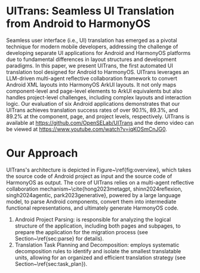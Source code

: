 # UITrans: Seamless UI Translation from Android to HarmonyOS
Seamless user interface (i.e., UI) translation has emerged as a pivotal technique for modern mobile developers, addressing the challenge of developing separate UI applications for Android and HarmonyOS platforms due to fundamental differences in layout structures and development paradigms. In this paper, we present UITrans, the first automated UI translation tool designed for Android to HarmonyOS. UITrans leverages an LLM-driven multi-agent reflective collaboration framework to convert Android XML layouts into HarmonyOS ArkUI layouts. It not only maps component-level and page-level elements to ArkUI equivalents but also handles project-level challenges, including complex layouts and interaction logic. Our evaluation of six Android applications demonstrates that our UITrans achieves translation success rates of over 90.1\%, 89.3\%, and 89.2\% at the component, page, and project levels, respectively. UITrans is available at https://github.com/OpenSELab/UITrans and the demo video can be viewed at https://www.youtube.com/watch?v=iqKOSmCnJG0.

# Our Approach
UITrans's architecture is depicted in Figure~\ref{fig:overview}, which takes the source code of Android project as input and the source code of HarmonyOS as output. The core of UITrans relies on a multi-agent reflective collaboration mechanism~\cite{hong2023metagpt, shinn2024reflexion, singh2024agentic, park2023generative}, powered by a large language model, to parse Android components, convert them into intermediate functional representations, and ultimately generate HarmonyOS code.
1. Android Project Parsing: is responsible for analyzing the logical structure of the application, including both pages and subpages, to prepare the application for the migration process (see Section~\ref{sec:parse} for details).
2. Translation Task Planning and Decomposition: employs systematic decomposition rules to identify and isolate the smallest translatable units, allowing for an organized and efficient translation strategy (see Section~\ref{sec:task_plan}).

